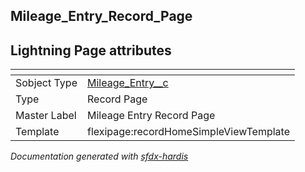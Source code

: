 ## Mileage_Entry_Record_Page

## Lightning Page attributes

|<!-- -->|<!-- -->|
|:---|:---|
|Sobject Type|[Mileage_Entry__c](../objects/Mileage_Entry__c.md)|
|Type| Record Page|
|Master Label|Mileage Entry Record Page|
|Template|flexipage:recordHomeSimpleViewTemplate|




<!-- Page description -->


_Documentation generated with [sfdx-hardis](https://sfdx-hardis.cloudity.com)_
